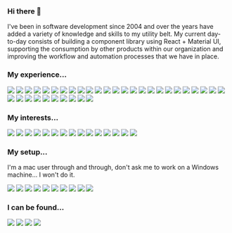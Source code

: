 ### Hi there 👋

I've been in software development since 2004 and over the years have added a variety of knowledge and skills to my utility belt. My current day-to-day consists of building a component library using React + Material UI, supporting the consumption by other products within our organization and improving the workflow and automation processes that we have in place.

### My experience...
[<img src="https://img.shields.io/badge/Bitbucket-0052CC?style=for-the-badge&logo=bitbucket&logoColor=white" />]()
[<img src="https://img.shields.io/badge/Bootstrap-7952B3?style=for-the-badge&logo=bootstrap&logoColor=white" />]()
[<img src="https://img.shields.io/badge/Bower-EF5734?style=for-the-badge&logo=bower&logoColor=white" />]()
[<img src="https://img.shields.io/badge/CSS3-1572B6?style=for-the-badge&logo=css3&logoColor=white" />]()
[<img src="https://img.shields.io/badge/Cypress-17202C?style=for-the-badge&logo=cypress&logoColor=white" />]()
[<img src="https://img.shields.io/badge/Docker-2496ED?style=for-the-badge&logo=docker&logoColor=white" />]()
[<img src="https://img.shields.io/badge/ESLint-4B32C3?style=for-the-badge&logo=eslint&logoColor=white" />]()
[<img src="https://img.shields.io/badge/Figma-F24E1E?style=for-the-badge&logo=figma&logoColor=white" />]()
[<img src="https://img.shields.io/badge/Google_Cloud-4285F4?style=for-the-badge&logo=google-cloud&logoColor=white" />]()
[<img src="https://img.shields.io/badge/Grunt-FBA919?style=for-the-badge&logo=grunt&logoColor=white" />]()
[<img src="https://img.shields.io/badge/HTML5-E34F26?style=for-the-badge&logo=html5&logoColor=white" />]()
[<img src="https://img.shields.io/badge/JavaScript-F7DF1E?style=for-the-badge&logo=javascript&logoColor=black" />]()
[<img src="https://img.shields.io/badge/Jenkins-D24939?style=for-the-badge&logo=jenkins&logoColor=white" />]()
[<img src="https://img.shields.io/badge/Jest-C21325?style=for-the-badge&logo=jest&logoColor=white" />]()
[<img src="https://img.shields.io/badge/jQuery-0769AD?style=for-the-badge&logo=jquery&logoColor=black" />]()
[<img src="https://img.shields.io/badge/JSON-000000?style=for-the-badge&logo=json&logoColor=white" />]()
[<img src="https://img.shields.io/badge/MailChimp-FFE01B?style=for-the-badge&logo=mailchimp&logoColor=white" />]()
[<img src="https://img.shields.io/badge/Markdown-000000?style=for-the-badge&logo=markdown&logoColor=white" />]()
[<img src="https://img.shields.io/badge/Material--UI-0081CB?style=for-the-badge&logo=material-ui&logoColor=white" />]()
[<img src="https://img.shields.io/badge/MediaTemple-000000?style=for-the-badge&logo=mediatemple&logoColor=white" />]()
[<img src="https://img.shields.io/badge/MongoDB-47A248?style=for-the-badge&logo=mongodb&logoColor=white" />]()
[<img src="https://img.shields.io/badge/ngrok-1F1E37?style=for-the-badge&logo=ngrok&logoColor=white" />]()
[<img src="https://img.shields.io/badge/NPM-CB3837?style=for-the-badge&logo=npm&logoColor=white" />]()
[<img src="https://img.shields.io/badge/Postman-FF6C37?style=for-the-badge&logo=postman&logoColor=white" />]()
[<img src="https://img.shields.io/badge/React-20232A?style=for-the-badge&logo=react&logoColor=61DAFB" />]()
[<img src="https://img.shields.io/badge/Sass-CC6699?style=for-the-badge&logo=sass&logoColor=white" />]()
[<img src="https://img.shields.io/badge/Shopify-7AB55C?style=for-the-badge&logo=shopify&logoColor=white" />]()
[<img src="https://img.shields.io/badge/SonarCloud-F3702A?style=for-the-badge&logo=sonarcloud&logoColor=white" />]()
[<img src="https://img.shields.io/badge/Storybook-FF4785?style=for-the-badge&logo=storybook&logoColor=white" />]()
[<img src="https://img.shields.io/badge/styled--components-DB7093?style=for-the-badge&logo=styled-components&logoColor=white" />]()
[<img src="https://img.shields.io/badge/Testing_Library-E33332?style=for-the-badge&logo=testing-library&logoColor=white" />]()
[<img src="https://img.shields.io/badge/TypeScript-007ACC?style=for-the-badge&logo=typescript&logoColor=white" />]()
[<img src="https://img.shields.io/badge/Webpack-8DD6F9?style=for-the-badge&logo=webpack&logoColor=black" />]()
[<img src="https://img.shields.io/badge/WordPress-21759B?style=for-the-badge&logo=wordpress&logoColor=white" />]()
[<img src="https://img.shields.io/badge/Yarn-2C8EBB?style=for-the-badge&logo=yarn&logoColor=white" />]()

### My interests...
<span><img src="https://img.shields.io/badge/Crunchyroll-F47521?style=for-the-badge&logo=crunchyroll&logoColor=white" /></span>
<span><img src="https://img.shields.io/badge/DC_Entertainment-0078F0?style=for-the-badge&logo=dc-entertainment&logoColor=white" /></span>
<span><img src="https://img.shields.io/badge/Duolingo-58CC02?style=for-the-badge&logo=duolingo&logoColor=white" /></span>
<span><img src="https://img.shields.io/badge/Epic_Games-313131?style=for-the-badge&logo=epic-games&logoColor=white" /></span>
<span><img src="https://img.shields.io/badge/Ford-003478?style=for-the-badge&logo=ford&logoColor=white" /></span>
<span><img src="https://img.shields.io/badge/GIPHY-FF6666?style=for-the-badge&logo=giphy&logoColor=white" /></span>
<span><img src="https://img.shields.io/badge/haveibeenpwned-2A6379?style=for-the-badge&logo=haveibeenpwned&logoColor=white" /></span>
<span><img src="https://img.shields.io/badge/Jameson-004027?style=for-the-badge&logo=jameson&logoColor=white" /></span>
<span><img src="https://img.shields.io/badge/Minecraft-62B47A?style=for-the-badge&logo=minecraft&logoColor=white" /></span>
<span><img src="https://img.shields.io/badge/SpaceX-000000?style=for-the-badge&logo=spacex&logoColor=white" /></span>
<span><img src="https://img.shields.io/badge/Tesla-CC0000?style=for-the-badge&logo=tesla&logoColor=white" /></span>
<span><img src="https://img.shields.io/badge/Tomorrowland-000000?style=for-the-badge&logo=tomorrowland&logoColor=white" /></span>
<span><img src="https://img.shields.io/badge/Udemy-EC5252?style=for-the-badge&logo=udemy&logoColor=white" /></span>
<span><img src="https://img.shields.io/badge/Xbox-107C10?style=for-the-badge&logo=xbox&logoColor=white" /></span>
<span><img src="https://img.shields.io/badge/YouTube_Music-FF0000?style=for-the-badge&logo=youtube-music&logoColor=white" /></span>

### My setup...

I'm a mac user through and through, don't ask me to work on a Windows machine... I won't do it.

<span><img src="https://img.shields.io/badge/Apple-MacBook_Pro-999999?style=for-the-badge&logo=apple&logoColor=white" /></span>
<span><img src="https://img.shields.io/badge/Bose-000000?style=for-the-badge&logo=virtualbox&logoColor=white" /></span>
<span><img src="https://img.shields.io/badge/Brave-FB542B?style=for-the-badge&logo=brave&logoColor=white" /></span>
<span><img src="https://img.shields.io/badge/Git-F05032?style=for-the-badge&logo=git&logoColor=white" /></span>
<span><img src="https://img.shields.io/badge/GitKraken-179287?style=for-the-badge&logo=gitkraken&logoColor=white" /></span>
<span><img src="https://img.shields.io/badge/LG-A50034?style=for-the-badge&logo=lg&logoColor=white" /></span>
<span><img src="https://img.shields.io/badge/Slack-4A154B?style=for-the-badge&logo=slack&logoColor=white" /></span>
<span><img src="https://img.shields.io/badge/VirtualBox-183A61?style=for-the-badge&logo=virtualbox&logoColor=white" /></span>
<span><img src="https://img.shields.io/badge/Visual_Studio_Code-0089D6?style=for-the-badge&logo=visual-studio-code&logoColor=white" /></span>
<span><img src="https://img.shields.io/badge/Zoom-2D8CFF?style=for-the-badge&logo=zoom&logoColor=white" /></span>


### I can be found...
[<img src="https://img.shields.io/badge/GitHub-181717?style=for-the-badge&logo=github&logoColor=white" />](https://github.com/CWSites)
[<img src="https://img.shields.io/badge/LinkedIn-0077B5?style=for-the-badge&logo=linkedin&logoColor=white" />](https://www.linkedin.com/in/cwsites/)
[<img src="https://img.shields.io/badge/Medium-12100E?style=for-the-badge&logo=medium&logoColor=white" />](https://medium.com/@cwsites)
[<img src="https://img.shields.io/badge/Stack_Overflow-FE7A16?style=for-the-badge&logo=stack-overflow&logoColor=white" />](https://stackoverflow.com/users/1272404/cwsites)


